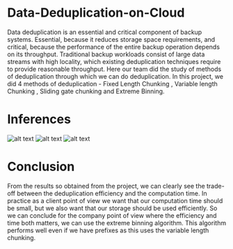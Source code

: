 # Data-Deduplication-on-Cloud
Data deduplication is an essential and critical component of backup systems. Essential, because it
reduces storage space requirements, and critical, because the performance of the entire backup
operation depends on its throughput. Traditional backup workloads consist of large data streams with
high locality, which existing deduplication techniques require to provide reasonable throughput.
Here our team did the study of methods of deduplication through which we can do deduplication.
In this project, we did 4 methods of deduplication - Fixed Length Chunking , Variable length Chunking
, Sliding gate chunking and Extreme Binning. 
# Inferences
![alt text](https://raw.githubusercontent.com/saurabhkumar8112/Data-Deduplication-on-Cloud/tree/master/Inferences/Inference1.JPG)
![alt text](https://raw.githubusercontent.com/saurabhkumar8112/Data-Deduplication-on-Cloud/tree/master/Inferences/Inference2JPG)
![alt text](https://raw.githubusercontent.com/saurabhkumar8112/Data-Deduplication-on-Cloud/tree/master/Inferences/Inference3.JPG)
# Conclusion
From the results so obtained from the project, we can clearly see the trade-off between the
deduplication efficiency and the computation time. In practice as a client point of view we want that
our computation time should be small, but we also want that our storage should be used efficiently.
So we can conclude for the company point of view where the efficiency and time both matters, we
can use the extreme binning algorithm. This algorithm performs well even if we have prefixes as this
uses the variable length chunking. 
